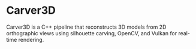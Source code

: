 # Carver3D
Carver3D is a C++ pipeline that reconstructs 3D models from 2D orthographic views using silhouette carving, OpenCV, and Vulkan for real-time rendering.
